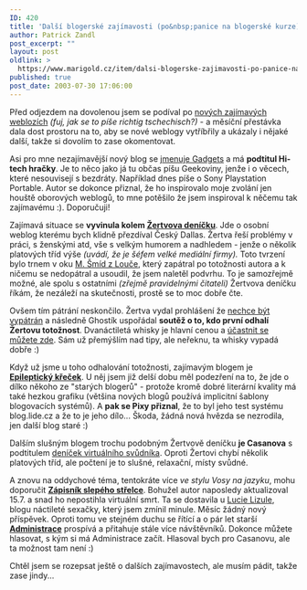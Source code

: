 ```yaml
---
ID: 420
title: 'Další blogerské zajímavosti (po&nbsp;panice na blogerské kurze)'
author: Patrick Zandl
post_excerpt: ""
layout: post
oldlink: >
  https://www.marigold.cz/item/dalsi-blogerske-zajimavosti-po-panice-na-blogerske-kurze
published: true
post_date: 2003-07-30 17:06:00
---
```

Před odjezdem na dovolenou jsem se podíval po <A href="http://beta.marigold.cz/zprava.html?id=23735">nových zajímavých weblozích</A> <EM>(fuj, jak se to píše richtig tschechisch?)</EM> - a měsíční přestávka dala dost prostoru na to, aby se nové weblogy vytříbřily a ukázaly i nějaké další, takže si dovolím to zase okomentovat. 
<p>
Asi pro mne&#160;nezajímavější nový blog se <A href="http://www.bloguje.cz/blogy/gadgets/">jmenuje Gadgets</A> a má <B>podtitul Hi-tech hračky</B>. Je to něco jako já tu občas píšu Geekoviny, jenže i o věcech, které nesouvisejí s bezdráty. Například dnes píše o Sony Playstation Portable. Autor se dokonce přiznal, že ho inspirovalo moje zvolání jen houště oborových weblogů, to mne potěšilo že jsem inspiroval k něčemu tak zajímavému :). Doporučuji! 
<p>
Zajímavá situace se <B>vyvinula kolem <A href="http://www.bloguje.cz/blogy/zertva/" target=_blank>Žertvova deníčku</A></B>. Jde o osobní weblog&#160;kterému bych klidně přezdíval Český Dallas. Žertva řeší problémy v práci, s ženskými atd, vše s velkým humorem a nadhledem - jenže o několik platových tříd výše <EM>(uvádí, že je šéfem velké mediální firmy).</EM> Toto tvrzení bylo trnem v oku <A href="http://www.louc.cz/">M. Šmíd z Louče</A>, který zapátral po totožnosti autora a k ničemu se nedopátral a usoudil, že jsem naletěl podvrhu. To je samozřejmě možné, ale spolu s ostatními <EM>(zřejmě pravidelnými čitateli)</EM> Žertvova deníčku říkám, že nezáleží na skutečnosti, prostě se to moc dobře čte. 
<p>
Ovšem tím pátrání neskončilo. Žertva vydal prohlášení že <A href="http://www.bloguje.cz/blogy/zertva/2932_item.php">nechce být vypátrán</A> a následně Ghostík uspořádal <B>soutěž o to, kdo první odhalí Žertovu totožnost</B>. Dvanáctiletá whisky je hlavní cenou a <A href="http://blog.ghostik.com//3066_item.php">účastnit se můžete zde</A>. Sám už přemýšlím nad tipy, ale neřeknu, ta whisky vypadá dobře :) 
<p>
Když už jsme u toho odhalování totožnosti, zajímavým blogem je <A href="http://blog.lide.cz/epileptickykrecek"><B>Epileptický křeček</B></A>. U něj jsem již delší dobu měl podezření na to, že jde o dílko někoho ze "starých blogerů" - protože kromě dobré literární kvality má také hezkou grafiku (většina nových blogů používá implicitní šablony blogovacích systémů). A <B>pak se Pixy přiznal</B>, že to byl jeho test systému blog.lide.cz a že to je jeho dílo... Škoda, žádná nová hvězda se nezrodila, jen další&#160;blog staré :) 
<p>
Dalším slušným blogem trochu podobným Žertvově deníčku <B>je Casanova</B> s podtitulem <A href="http://www.bloguje.cz/blogy/casanova/">deníček virtuálního svůdníka</A>. Oproti Žertovi chybí několik platových tříd, ale počtení je to slušné, relaxační, místy svůdné. 
<p>
A znovu na oddychové téma, tentokráte více <EM>ve stylu Vosy na jazyku</EM>, mohu doporučit <A href="http://blog.lide.cz/vaclavhamacek"><B>Zápisník slepého střelce</B></A>. Bohužel autor naposledy aktualizoval 15.7. a snad ho nepostihla virtuální smrt. Ta se dostavila u <A href="http://blog.lide.cz/lucie-lizule/">Lucie Lizule</A>, blogu náctileté sexačky, který jsem zmínil minule. Měsíc žádný nový příspěvek. Oproti tomu ve stejném duchu se řítící a o pár let starší <A href="http://blog.lide.cz/administrace"><STRONG>Administrace</STRONG></A> prospívá a přitahuje stále více návštěvníků. Dokonce můžete hlasovat, s kým si má Administrace začít. Hlasoval bych pro Casanovu, ale ta možnost tam není :) 
<p>
Chtěl jsem se rozepsat ještě o dalších zajímavostech, ale musím pádit, takže zase jindy...</p>

